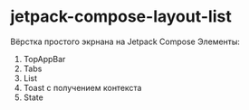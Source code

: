 # jetpack-compose-layout-list

Вёрстка простого экрнана на Jetpack Compose
Элементы:
  1) TopAppBar
  2) Tabs
  3) List
  4) Toast с получением контекста
  5) State
